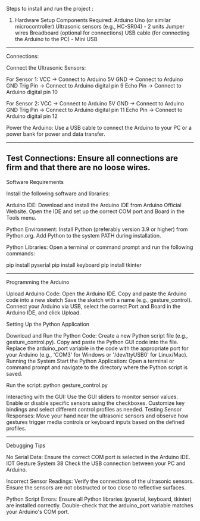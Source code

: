 Steps to install and run the project :

1. Hardware Setup
Components Required:
Arduino Uno (or similar microcontroller)
Ultrasonic sensors (e.g., HC-SR04) - 2 units
Jumper wires
Breadboard (optional for connections)
USB cable (for connecting the Arduino to the PC) - Mini USB
------------------------------------------------------------------------------------
Connections:

Connect the Ultrasonic Sensors:

For Sensor 1:
VCC → Connect to Arduino 5V
GND → Connect to Arduino GND
Trig Pin → Connect to Arduino digital pin 9
Echo Pin → Connect to Arduino digital pin 10

For Sensor 2:
VCC → Connect to Arduino 5V
GND → Connect to Arduino GND
Trig Pin → Connect to Arduino digital pin 11
Echo Pin → Connect to Arduino digital pin 12

Power the Arduino:
Use a USB cable to connect the Arduino to your PC or a power bank for power and data
transfer.

--------------------------------------------------------------------------------------
Test Connections:
Ensure all connections are firm and that there are no loose wires.
--------------------------------------------------------------------------------------

Software Requirements

Install the following software and libraries:

Arduino IDE: Download and install the Arduino IDE from Arduino Official Website.
             Open the IDE and set up the correct COM port and Board in the Tools menu.
             
Python Environment: Install Python (preferably version 3.9 or higher) from Python.org.
                    Add Python to the system PATH during installation.
                    
Python Libraries: Open a terminal or command prompt and run the following commands:

pip install pyserial
pip install keyboard
pip install tkinter

---------------------------------------------------------------------------------------
Programming the Arduino

Upload Arduino Code:
Open the Arduino IDE.
Copy and paste the Arduino code into a new sketch
Save the sketch with a name (e.g., gesture_control).
Connect your Arduino via USB, select the correct Port and Board in the Arduino IDE, and click Upload.


Setting Up the Python Application

Download and Run the Python Code:
Create a new Python script file (e.g., gesture_control.py).
Copy and paste the Python GUI code into the file.
Replace the arduino_port variable in the code with the appropriate port for your Arduino
(e.g., 'COM3' for Windows or '/dev/ttyUSB0' for Linux/Mac).
Running the System
Start the Python Application:
Open a terminal or command prompt and navigate to the directory where the Python
script is saved.

Run the script: python gesture_control.py

Interacting with the GUI:
Use the GUI sliders to monitor sensor values.
Enable or disable specific sensors using the checkboxes.
Customize key bindings and select different control profiles as needed.
Testing Sensor Responses:
Move your hand near the ultrasonic sensors and observe how gestures trigger media
controls or keyboard inputs based on the defined profiles.

----------------------------------------------------------------------------------------
Debugging Tips

No Serial Data:
Ensure the correct COM port is selected in the Arduino IDE.
IOT Gesture System 38
Check the USB connection between your PC and Arduino.

Incorrect Sensor Readings:
Verify the connections of the ultrasonic sensors.
Ensure the sensors are not obstructed or too close to reflective surfaces.

Python Script Errors:
Ensure all Python libraries (pyserial, keyboard, tkinter) are installed correctly.
Double-check that the arduino_port variable matches your Arduino's COM port.
